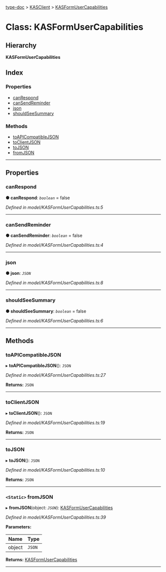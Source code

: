 [type-doc](../README.md) > [KASClient](../modules/kasclient.md) > [KASFormUserCapabilities](../classes/kasclient.kasformusercapabilities.md)

# Class: KASFormUserCapabilities

## Hierarchy

**KASFormUserCapabilities**

## Index

### Properties

* [canRespond](kasclient.kasformusercapabilities.md#canrespond)
* [canSendReminder](kasclient.kasformusercapabilities.md#cansendreminder)
* [json](kasclient.kasformusercapabilities.md#json)
* [shouldSeeSummary](kasclient.kasformusercapabilities.md#shouldseesummary)

### Methods

* [toAPICompatibleJSON](kasclient.kasformusercapabilities.md#toapicompatiblejson)
* [toClientJSON](kasclient.kasformusercapabilities.md#toclientjson)
* [toJSON](kasclient.kasformusercapabilities.md#tojson)
* [fromJSON](kasclient.kasformusercapabilities.md#fromjson)

---

## Properties

<a id="canrespond"></a>

###  canRespond

**● canRespond**: *`boolean`* = false

*Defined in model/KASFormUserCapabilities.ts:5*

___
<a id="cansendreminder"></a>

###  canSendReminder

**● canSendReminder**: *`boolean`* = false

*Defined in model/KASFormUserCapabilities.ts:4*

___
<a id="json"></a>

###  json

**● json**: *`JSON`*

*Defined in model/KASFormUserCapabilities.ts:8*

___
<a id="shouldseesummary"></a>

###  shouldSeeSummary

**● shouldSeeSummary**: *`boolean`* = false

*Defined in model/KASFormUserCapabilities.ts:6*

___

## Methods

<a id="toapicompatiblejson"></a>

###  toAPICompatibleJSON

▸ **toAPICompatibleJSON**(): `JSON`

*Defined in model/KASFormUserCapabilities.ts:27*

**Returns:** `JSON`

___
<a id="toclientjson"></a>

###  toClientJSON

▸ **toClientJSON**(): `JSON`

*Defined in model/KASFormUserCapabilities.ts:19*

**Returns:** `JSON`

___
<a id="tojson"></a>

###  toJSON

▸ **toJSON**(): `JSON`

*Defined in model/KASFormUserCapabilities.ts:10*

**Returns:** `JSON`

___
<a id="fromjson"></a>

### `<Static>` fromJSON

▸ **fromJSON**(object: *`JSON`*): [KASFormUserCapabilities](kasclient.kasformusercapabilities.md)

*Defined in model/KASFormUserCapabilities.ts:39*

**Parameters:**

| Name | Type |
| ------ | ------ |
| object | `JSON` |

**Returns:** [KASFormUserCapabilities](kasclient.kasformusercapabilities.md)

___


